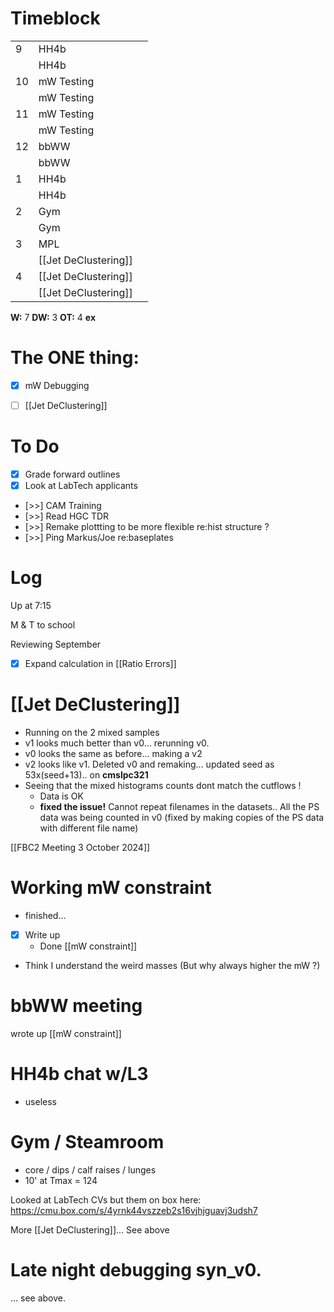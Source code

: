 # Timeblock

|     |                      |     |
| --- | -------------------- | --- |
| 9   | HH4b                 |     |
|     | HH4b                 |     |
| 10  | mW Testing           |     |
|     | mW Testing           |     |
| 11  | mW Testing           |     |
|     | mW Testing           |     |
| 12  | bbWW                 |     |
|     | bbWW                 |     |
| 1   | HH4b                 |     |
|     | HH4b                 |     |
| 2   | Gym                  |     |
|     | Gym                  |     |
| 3   | MPL                  |     |
|     | [[Jet DeClustering]] |     |
| 4   | [[Jet DeClustering]] |     |
|     | [[Jet DeClustering]] |     |

**W:** 7 
**DW:** 3
**OT:** 4
**ex** 

# The ONE thing: 
- [x] mW Debugging
- [ ] [[Jet DeClustering]]


# To Do
- [x] Grade forward outlines
- [x] Look at LabTech applicants
- [>>] CAM Training
- [>>] Read HGC TDR
- [>>] Remake plottting to be more flexible re:hist structure ? 
- [>>] Ping Markus/Joe re:baseplates



# Log

Up at 7:15

M & T to school

Reviewing September
- [x] Expand calculation in [[Ratio Errors]]


# [[Jet DeClustering]]
- Running on the 2 mixed samples
- v1 looks much better than v0... rerunning v0.
- v0 looks the same as before... making a v2
- v2 looks like v1.  Deleted v0 and remaking... updated seed as 53x(seed+13).. on **cmslpc321**
- Seeing that the mixed histograms counts dont match the cutflows !
	- Data is OK
	- **fixed the issue!**  Cannot repeat filenames in the datasets.. All the PS data was being counted in v0 (fixed by making copies of the PS data with different file name)


[[FBC2 Meeting 3 October 2024]]

# Working mW constraint
- finished... 
- [x] Write up
	- Done [[mW constraint]]
- Think I understand the weird masses (But why always higher the mW ?)


# bbWW meeting

wrote up [[mW constraint]]

# HH4b chat w/L3
- useless

# Gym / Steamroom
- core / dips / calf raises / lunges 
- 10' at Tmax = 124

Looked at LabTech CVs but them on box here:
https://cmu.box.com/s/4yrnk44vszzeb2s16vjhjguavj3udsh7

More [[Jet DeClustering]]... See above

# Late night debugging syn_v0.
... see above. 



